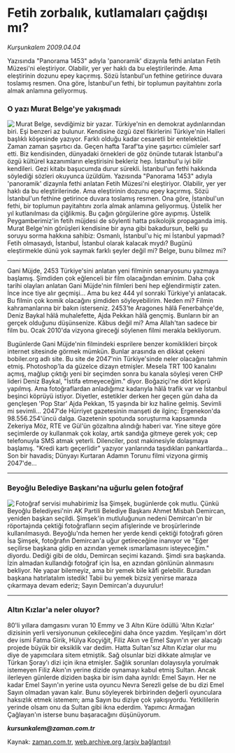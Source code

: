 # Fetih zorbalık, kutlamaları çağdışı mı?

*Kurşunkalem 2009.04.04*

<tr><td class="metin" colspan="2" style="padding-top: 20px; padding-left: 5px; padding-right: 10px;">Yazısında "Panorama 1453" adıyla 'panoramik' dizaynla fethi anlatan Fetih Müzesi'ni eleştiriyor. Olabilir, yer yer haklı da bu eleştirilerinde. Ama eleştirinin dozunu epey kaçırmış. Sözü İstanbul'un fethine getirince duvara toslamış resmen. Ona göre, İstanbul'un fethi, bir toplumun payitahtını zorla almak anlamına geliyormuş.</td></tr><tr><td class="metin" colspan="2" style="padding-top: 20px; padding-left: 5px; padding-right: 10px;"><p><h3>O yazı Murat Belge'ye yakışmadı</h3>
<p><img align="left" src="http://web.archive.org/web/20090408173408im_/http://medya.zaman.com.tr/2009/04/04/kalem02.jpg"/> Murat Belge, sevdiğimiz bir yazar. Türkiye'nin en demokrat aydınlarından biri. Eşi benzeri az bulunur. Kendisine özgü özel fikirlerini Türkiye'nin Halleri başlıklı köşesinde yazıyor. Farklı olduğu kadar cesaretli bir entelektüel. Zaman zaman şaşırtıcı da. Geçen hafta Taraf'ta yine şaşırtıcı cümleler sarf etti. Biz kendisinden, dünyadaki örnekleri de göz önünde tutarak İstanbul'a özgü kültürel kazanımların eleştirisini bekleriz hep. İstanbul'u iyi bilir kendileri. Gezi kitabı başucumda durur sürekli. İstanbul'un fethi hakkında söylediği sözleri okuyunca üzüldüm. Yazısında "Panorama 1453" adıyla 'panoramik' dizaynla fethi anlatan Fetih Müzesi'ni eleştiriyor. Olabilir, yer yer haklı da bu eleştirilerinde. Ama eleştirinin dozunu epey kaçırmış. Sözü İstanbul'un fethine getirince duvara toslamış resmen. Ona göre, İstanbul'un fethi, bir toplumun payitahtını zorla almak anlamına geliyormuş. Üstelik her yıl kutlanılması da çiğlikmiş. Bu çağın görgülerine göre ayıpmış. Üstelik Peygamberimiz'in fetih müjdesi de söylenti hatta psikolojik propaganda imiş. Murat Belge'nin görüşleri kendisine bir ayna gibi bakadursun, belki şu soruyu sorma hakkına sahibiz: Osmanlı, İstanbul'u hiç mi İstanbul yapmadı? Fetih olmasaydı, İstanbul, İstanbul olarak kalacak mıydı? Bugünü eleştirmekle dünü yok saymak farklı şeyler değil mi? Belge, bunu bilmez mi?
<p><hr/>
<p>Gani Müjde, 2453 Türkiye'sini anlatan yeni filminin senaryosunu yazmaya başlamış. Şimdiden çok eğlenceli bir film olacağından eminim. Daha çok tarihi olayları anlatan Gani Müjde'nin filmleri beni hep eğlendirmiştir zaten. İnce ince tiye alır geçmişi... Ama bu kez 444 yıl sonraki Türkiye'yi anlatacak. Bu filmin çok komik olacağını şimdiden söyleyebilirim. Neden mi? Filmin kahramanlarına bir bakın isterseniz. 2453'te Aragones hâlâ Fenerbahçe'de, Deniz Baykal hâlâ muhalefette, Ajda Pekkan hâlâ gençmiş. Bunların bir an gerçek olduğunu düşünsenize. Kâbus değil mi? Ama Allah'tan sadece bir film bu. Ocak 2010'da vizyona gireceği söylenen filmi merakla bekliyorum.
<p>Bugünlerde Gani Müjde'nin filmindeki esprilere benzer komiklikleri birçok internet sitesinde görmek mümkün. Bunlar arasında en dikkat çekeni bobiler.org adlı site. Bu site de 2047'nin Türkiye'sinde neler olacağını tahmin etmiş. Photoshop'la da güzelce dizayn etmişler. Mesela TRT 100 kanalını açmış, mağlup çıktığı yeni bir seçimden sonra bu kanala söyleşi veren CHP lideri Deniz Baykal, "İstifa etmeyeceğim." diyor. Boğaziçi'ne dört köprü yapılmış. Ama fotoğraflardan anladığımız kadarıyla hâlâ trafik var ve İstanbul beşinci köprüyü istiyor. Diyetler, estetikler derken her geçen gün daha da gençleşen 'Pop Star' Ajda Pekkan, 15 yaşında bir kız haline gelmiş. Sevimli mi sevimli... 2047'de Hürriyet gazetesinin manşeti de ilginç: Ergenekon'da 98.556.254'üncü dalga. Gazetenin spotunda soruşturma kapsamında Zekeriya Möz, RTE ve Gül'ün gözaltına alındığı haberi var. Yine siteye göre seçimlerde oy kullanmak çok kolay, artık sandığa gitmeye gerek yok; cep telefonuyla SMS atmak yeterli. Dilenciler, post makinesiyle dolaşmaya başlamış. "Kredi kartı geçerlidir" yazıyor yanlarında taşıdıkları pankartlarda... Son bir havadis; Dünyayı Kurtaran Adamın Torunu filmi vizyona girmiş 2047'de...
<p><hr/>
<p><h3>Beyoğlu Belediye Başkanı'na uğurlu gelen fotoğraf</h3>
<p><img align="left" src="http://web.archive.org/web/20090408173408im_/http://medya.zaman.com.tr/2009/04/04/kalem01.jpg"/> Fotoğraf servisi muhabirimiz İsa Şimşek, bugünlerde çok mutlu. Çünkü Beyoğlu Belediyesi'nin AK Partili Belediye Başkanı Ahmet Misbah Demircan, yeniden başkan seçildi. Şimşek'in mutluluğunun nedeni Demircan'ın bir röportajında çektiği fotoğrafların seçim afişlerinde ve broşürlerinde kullanılmasıydı. Beyoğlu'nda hemen her yerde kendi çektiği fotoğrafı gören İsa Şimşek, fotoğrafın Demircan'a uğur getireceğine inanıyor ve "Eğer seçilirse başkana gidip en azından yemek ısmarlamasını isteyeceğim." diyordu. Dediği gibi de oldu, Demircan seçimi kazandı. Şimdi sıra başkanda. İzin almadan kullandığı fotoğraf için İsa, en azından gönlünün alınmasını bekliyor. Ne yapar bilemeyiz, ama bir yemek bile kâfi gelebilir. Buradan başkana hatırlatalım istedik! Tabii bu yemek bizsiz yenirse maraza çıkarmaya devam ederiz; Sayın Demircan'a duyurulur!
<p><hr/>
<p><h3>Altın Kızlar'a neler oluyor?</h3>
<p>80'li yıllara damgasını vuran 10 Emmy ve 3 Altın Küre ödüllü 'Altın Kızlar' dizisinin yerli versiyonunun çekileceğini daha önce yazdım. Yeşilçam'ın dört dev ismi Fatma Girik, Hülya Koçyiğit, Filiz Akın ve Emel Sayın'ın yer alacağı projede büyük bir eksiklik var dedim. Hatta Sultan'sız Altın Kızlar olur mu diye de yapımcılara sitem etmiştik. Sağ olsunlar bizi dikkate almışlar ve Türkan Şoray'ı dizi için ikna etmişler. Sağlık sorunları dolayısıyla yorulmak istemeyen Filiz Akın'ın yerine dizide oynamayı kabul etmiş Sultan. Ancak ilerleyen günlerde diziden başka bir isim daha ayrıldı: Emel Sayın. Her ne kadar Emel Sayın'ın yerine usta oyuncu Nevra Serezli gelse de bu dizi Emel Sayın olmadan yavan kalır. Bunu söyleyerek birbirinden değerli oyunculara haksızlık etmek istemem; ama Sayın bu diziye çok yakışıyordu. Yetkililerin yerinde olsam onu da Sultan gibi ikna ederdim. Yapımcı Armağan Çağlayan'ın isterse bunu başaracağını düşünüyorum.
<p><i><b>kursunkalem@zaman.com.tr</b></i><br/></p></p></p></p></p></p></p></p></p></p></p></p></td></tr>

Kaynak: [zaman.com.tr](http://zaman.com.tr/yazar.do?yazino=833383), [web.archive.org (arşiv bağlantısı)](http://web.archive.org/web/20090408173408/http://zaman.com.tr:80/yazar.do?yazino=833383)
